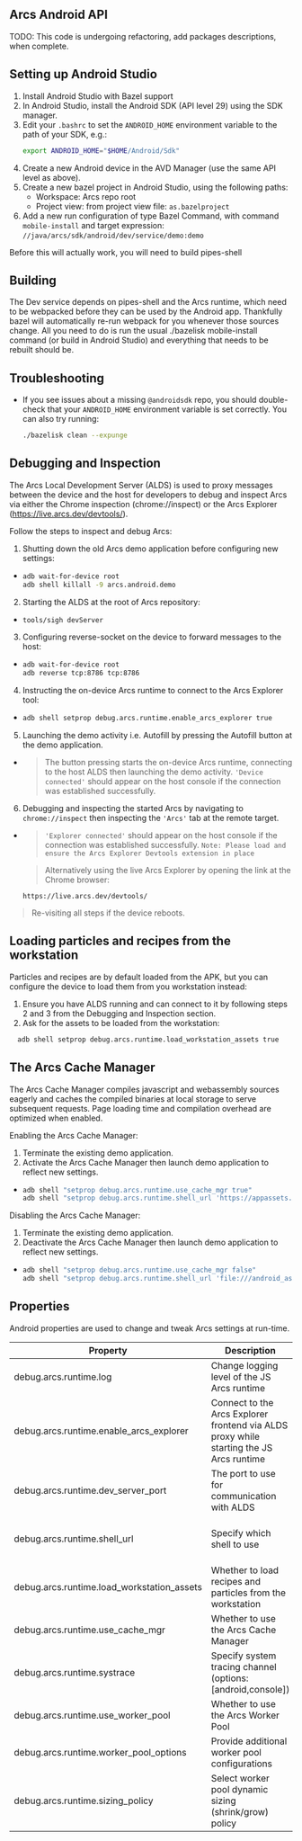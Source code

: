 ## Arcs Android API

TODO: This code is undergoing refactoring, add packages descriptions, when complete.

## Setting up Android Studio

1. Install Android Studio with Bazel support
1. In Android Studio, install the Android SDK (API level 29) using the SDK
   manager.
1. Edit your `.bashrc` to set the `ANDROID_HOME` environment variable to the
   path of your SDK, e.g.:
   ```bash
   export ANDROID_HOME="$HOME/Android/Sdk"
   ```
1. Create a new Android device in the AVD Manager (use the same API level as
   above).
1. Create a new bazel project in Android Studio, using the following paths:
   * Workspace: Arcs repo root
   * Project view: from project view file: `as.bazelproject`
1. Add a new run configuration of type Bazel Command, with command
   `mobile-install` and target expression:
   `//java/arcs/sdk/android/dev/service/demo:demo`

Before this will actually work, you will need to build pipes-shell

## Building

The Dev service depends on pipes-shell and the Arcs runtime, which need to be
webpacked before they can be used by the Android app. Thankfully bazel will
automatically re-run webpack for you whenever those sources change. All you need
to do is run the usual ./bazelisk mobile-install command (or build in Android Studio)
and everything that needs to be rebuilt should be.

## Troubleshooting

* If you see issues about a missing `@androidsdk` repo, you should double-check
  that your `ANDROID_HOME` environment variable is set correctly. You can also
  try running:
  ```bash
  ./bazelisk clean --expunge
  ```

## Debugging and Inspection
The Arcs Local Development Server (ALDS) is used to proxy messages between
the device and the host for developers to debug and inspect Arcs via either the Chrome
inspection (chrome://inspect) or the Arcs Explorer (https://live.arcs.dev/devtools/).

Follow the steps to inspect and debug Arcs:
1. Shutting down the old Arcs demo application before configuring new settings:
* ```bash
  adb wait-for-device root
  adb shell killall -9 arcs.android.demo
  ```
2. Starting the ALDS at the root of Arcs repository:
* ```bash
  tools/sigh devServer
  ```
3. Configuring reverse-socket on the device to forward messages to the host:
* ```bash
  adb wait-for-device root
  adb reverse tcp:8786 tcp:8786
  ```
4. Instructing the on-device Arcs runtime to connect to the Arcs Explorer tool:
* ```bash
  adb shell setprop debug.arcs.runtime.enable_arcs_explorer true
  ```
5. Launching the demo activity i.e. Autofill by pressing the Autofill button at the demo application.
* > The button pressing starts the on-device Arcs runtime, connecting to the host ALDS then launching the demo activity.
  > `'Device connected'` should appear on the host console if the connection was established successfully.
6. Debugging and inspecting the started Arcs by navigating to `chrome://inspect` then inspecting the `'Arcs'` tab at the remote target.
* > `'Explorer connected'` should appear on the host console if the connection was established successfully.
  > `Note: Please load and ensure the Arcs Explorer Devtools extension in place`

  > Alternatively using the live Arcs Explorer by opening the link at the Chrome browser:
  ```
  https://live.arcs.dev/devtools/
  ```

> Re-visiting all steps if the device reboots.

## Loading particles and recipes from the workstation
Particles and recipes are by default loaded from the APK, but you can configure the device to load them from you workstation instead:

1. Ensure you have ALDS running and can connect to it by following steps 2 and 3 from the Debugging and Inspection section.
1. Ask for the assets to be loaded from the workstation:
```bash
  adb shell setprop debug.arcs.runtime.load_workstation_assets true
```

## The Arcs Cache Manager
The Arcs Cache Manager compiles javascript and webassembly sources eagerly and caches the compiled binaries at local storage to serve subsequent requests. Page loading time and compilation overhead are optimized when enabled.

Enabling the Arcs Cache Manager:
1. Terminate the existing demo application.
1. Activate the Arcs Cache Manager then launch demo application to reflect new settings.
* ```bash
  adb shell "setprop debug.arcs.runtime.use_cache_mgr true"
  adb shell "setprop debug.arcs.runtime.shell_url 'https://appassets.androidplatform.net/assets/arcs/index.html?'"
  ```
Disabling the Arcs Cache Manager:
1. Terminate the existing demo application.
1. Deactivate the Arcs Cache Manager then launch demo application to reflect new settings.
* ```bash
  adb shell "setprop debug.arcs.runtime.use_cache_mgr false"
  adb shell "setprop debug.arcs.runtime.shell_url 'file:///android_asset/arcs/index.html?'"
  ```

## Properties
Android properties are used to change and tweak Arcs settings at run-time.

| Property | Description | Default |
| -------- | ----------- | ------- |
| debug.arcs.runtime.log | Change logging level of the JS Arcs runtime | 2 (the most verbose) |
| debug.arcs.runtime.enable_arcs_explorer | Connect to the Arcs Explorer frontend via ALDS proxy while starting the JS Arcs runtime | false |
| debug.arcs.runtime.dev_server_port | The port to use for communication with ALDS | 8786 |
| debug.arcs.runtime.shell_url | Specify which shell to use | https://appassets.androidplatform.net/<br/>assets/arcs/index.html? (on-device pipes-shell with the Arcs Cache Manager) |
| debug.arcs.runtime.load_workstation_assets | Whether to load recipes and particles from the workstation | false (assets from the APK) |
| debug.arcs.runtime.use_cache_mgr | Whether to use the Arcs Cache Manager | true
| debug.arcs.runtime.systrace | Specify system tracing channel (options: [android,console]) | n/a (trace off)
| debug.arcs.runtime.use_worker_pool | Whether to use the Arcs Worker Pool | false
| debug.arcs.runtime.worker_pool_options| Provide additional worker pool configurations | ""
| debug.arcs.runtime.sizing_policy | Select worker pool dynamic sizing (shrink/grow) policy | default
